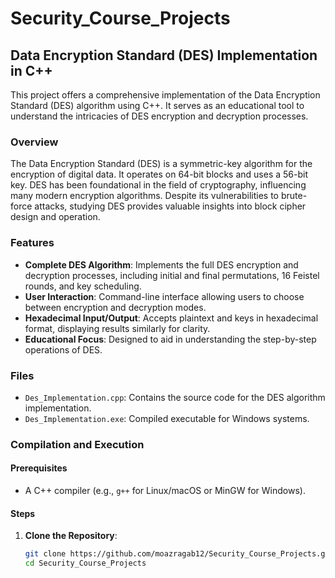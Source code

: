 # Security_Course_Projects
## Data Encryption Standard (DES) Implementation in C++

This project offers a comprehensive implementation of the Data Encryption Standard (DES) algorithm using C++. It serves as an educational tool to understand the intricacies of DES encryption and decryption processes.

### Overview

The Data Encryption Standard (DES) is a symmetric-key algorithm for the encryption of digital data. It operates on 64-bit blocks and uses a 56-bit key. DES has been foundational in the field of cryptography, influencing many modern encryption algorithms. Despite its vulnerabilities to brute-force attacks, studying DES provides valuable insights into block cipher design and operation.

### Features

- **Complete DES Algorithm**: Implements the full DES encryption and decryption processes, including initial and final permutations, 16 Feistel rounds, and key scheduling.
- **User Interaction**: Command-line interface allowing users to choose between encryption and decryption modes.
- **Hexadecimal Input/Output**: Accepts plaintext and keys in hexadecimal format, displaying results similarly for clarity.
- **Educational Focus**: Designed to aid in understanding the step-by-step operations of DES.

### Files

- `Des_Implementation.cpp`: Contains the source code for the DES algorithm implementation.
- `Des_Implementation.exe`: Compiled executable for Windows systems.

### Compilation and Execution

#### Prerequisites

- A C++ compiler (e.g., `g++` for Linux/macOS or MinGW for Windows).

#### Steps

1. **Clone the Repository**:
   ```bash
   git clone https://github.com/moazragab12/Security_Course_Projects.git
   cd Security_Course_Projects
